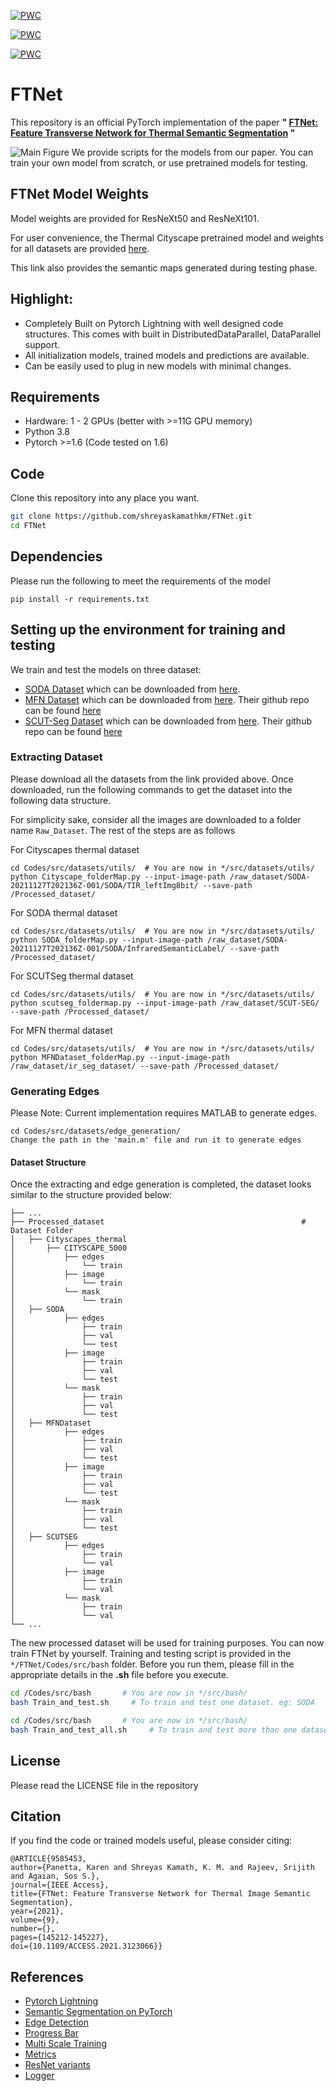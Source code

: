 



[![PWC](https://img.shields.io/endpoint.svg?url=https://paperswithcode.com/badge/ftnet-feature-transverse-network-for-thermal/thermal-image-segmentation-on-soda-dataset)](https://paperswithcode.com/sota/thermal-image-segmentation-on-soda-dataset?p=ftnet-feature-transverse-network-for-thermal)

[![PWC](https://img.shields.io/endpoint.svg?url=https://paperswithcode.com/badge/ftnet-feature-transverse-network-for-thermal/thermal-image-segmentation-on-scut-seg)](https://paperswithcode.com/sota/thermal-image-segmentation-on-scut-seg?p=ftnet-feature-transverse-network-for-thermal)

[![PWC](https://img.shields.io/endpoint.svg?url=https://paperswithcode.com/badge/ftnet-feature-transverse-network-for-thermal/thermal-image-segmentation-on-mfn-dataset)](https://paperswithcode.com/sota/thermal-image-segmentation-on-mfn-dataset?p=ftnet-feature-transverse-network-for-thermal)

# FTNet

This repository is an official PyTorch implementation of the paper **" [FTNet: Feature Transverse Network for Thermal Semantic Segmentation](https://ieeexplore.ieee.org/abstract/document/9585453) "**

![Main Figure](https://github.com/shreyaskamathkm/FTNet/blob/main/images/Main%20Figure.png)
We provide scripts for the models from our paper. You can train your own model from scratch, or use pretrained models for testing.

## FTNet Model Weights

Model weights are provided for ResNeXt50 and ResNeXt101. 

For user convenience, the Thermal Cityscape pretrained model and weights for all datasets are provided [here](https://tufts.box.com/s/19pdu8w3ruerbzee5lt1wkgo5y0serum).

This link also provides the semantic maps generated during testing phase. 

## Highlight:
- Completely Built on Pytorch Lightning with well designed code structures. This comes with built in DistributedDataParallel, DataParallel support.
- All initialization models, trained models and predictions are available.
- Can be easily used to plug in new models with minimal changes.

## Requirements
* Hardware: 1 - 2 GPUs (better with >=11G GPU memory)
* Python 3.8
* Pytorch >=1.6 (Code tested on 1.6)

## Code
Clone this repository into any place you want.
```bash
git clone https://github.com/shreyaskamathkm/FTNet.git
cd FTNet
```
## Dependencies
Please run the following to meet the requirements of the model
```
pip install -r requirements.txt
```
## Setting up the environment for training and testing
We train and test the models on three dataset:
- [SODA Dataset](https://arxiv.org/abs/1907.10303) which can be downloaded from [here](https://drive.google.com/drive/folders/1ZF2vDk9j69kP5U0zcp-liOBk-atWcw-5).
- [MFN Dataset](https://ieeexplore.ieee.org/document/8206396) which can be downloaded from [here](https://www.mi.t.u-tokyo.ac.jp/static/projects/mil_multispectral/). Their github repo can be found [here](https://github.com/haqishen/MFNet-pytorch)
- [SCUT-Seg Dataset](https://www.sciencedirect.com/science/article/abs/pii/S1350449520306769)  which can be downloaded from [here](https://drive.google.com/drive/folders/1soPrrx2_AXNzbrlOE89i5aYb3TxbmcB5). Their github repo can be found [here](https://github.com/haitaobiyao/MCNet)

### Extracting Dataset
Please download all the datasets from the link provided above. Once downloaded, run the following commands to get the dataset into the following data structure.

For simplicity sake, consider all the images are downloaded to a folder name `Raw_Dataset`. The rest of the steps are as follows

For Cityscapes thermal dataset
```
cd Codes/src/datasets/utils/  # You are now in */src/datasets/utils/
python Cityscape_folderMap.py --input-image-path /raw_dataset/SODA-20211127T202136Z-001/SODA/TIR_leftImg8bit/ --save-path /Processed_dataset/
```
For SODA thermal dataset
```
cd Codes/src/datasets/utils/  # You are now in */src/datasets/utils/
python SODA_folderMap.py --input-image-path /raw_dataset/SODA-20211127T202136Z-001/SODA/InfraredSemanticLabel/ --save-path /Processed_dataset/
```
For SCUTSeg thermal dataset
```
cd Codes/src/datasets/utils/  # You are now in */src/datasets/utils/
python scutseg_foldermap.py --input-image-path /raw_dataset/SCUT-SEG/ --save-path /Processed_dataset/
```
For MFN thermal dataset
```
cd Codes/src/datasets/utils/  # You are now in */src/datasets/utils/
python MFNDataset_folderMap.py --input-image-path /raw_dataset/ir_seg_dataset/ --save-path /Processed_dataset/
```
### Generating Edges
Please Note: Current implementation requires MATLAB to generate edges.
```
cd Codes/src/datasets/edge_generation/
Change the path in the 'main.m' file and run it to generate edges
```

#### Dataset Structure
Once the extracting and edge generation is completed, the dataset looks similar to the structure provided below:

    ├── ...
	├── Processed_dataset                                            # Dataset Folder
    │   ├── Cityscapes_thermal
    │   	├── CITYSCAPE_5000
    │           ├── edges
	│   	        └── train
    │   	    ├── image
    │   	        └── train
	│   	    └── mask
	│   	        └── train
	│   ├── SODA
    │           ├── edges
	│   	        ├── train
	│   	        ├── val
	│   	        └── test
    │   	    ├── image
	│   	        ├── train
	│   	        ├── val
	│   	        └── test
	│   	    └── mask
	│   	        ├── train
	│   	        ├── val
	│   	        └── test
	│   ├── MFNDataset
    │           ├── edges
	│   	        ├── train
	│   	        ├── val
	│   	        └── test
    │   	    ├── image
	│   	        ├── train
	│   	        ├── val
	│   	        └── test
	│   	    └── mask
	│   	        ├── train
	│   	        ├── val
	│   	        └── test
    │   ├── SCUTSEG
    │           ├── edges
	│   	        ├── train
	│   	        └── val
    │   	    ├── image
	│   	        ├── train
	│   	        └── val
	│   	    └── mask
	│   	        ├── train
	│   	        └── val
    └── ...

The new processed dataset will be used for training purposes. You can now train FTNet by yourself. Training and testing script is provided in the  ``*/FTNet/Codes/src/bash`` folder. Before you run them, please fill in the appropriate details in the **.sh**  file before you execute.

```bash
cd /Codes/src/bash       # You are now in */src/bash/
bash Train_and_test.sh     # To train and test one dataset. eg: SODA
```
```bash
cd /Codes/src/bash       # You are now in */src/bash/
bash Train_and_test_all.sh     # To train and test more than one dataset. eg: SODA, MFN, SCUT-Seg
```

<!-- LICENSE -->
## License
Please read the LICENSE file in the repository

## Citation
If you find the code or trained models useful, please consider citing:

```
@ARTICLE{9585453,  
author={Panetta, Karen and Shreyas Kamath, K. M. and Rajeev, Srijith and Agaian, Sos S.},
journal={IEEE Access},   
title={FTNet: Feature Transverse Network for Thermal Image Semantic Segmentation},   
year={2021},  
volume={9},  
number={},  
pages={145212-145227},  
doi={10.1109/ACCESS.2021.3123066}}
```
<!-- ACKNOWLEDGEMENTS -->
## References
* [Pytorch Lightning](https://www.pytorchlightning.ai/)
* [Semantic Segmentation on PyTorch](https://github.com/Tramac/awesome-semantic-segmentation-pytorch)
* [Edge Detection](https://github.com/Lavender105/DFF/blob/152397cec4a3dac2aa86e92a65cc27e6c8016ab9/lib/matlab/modules/data/seg2edge.m)
* [Progress Bar](https://github.com/zhutmost/neuralzip/blob/master/apputil/progressbar.py)
* [Multi Scale Training](https://github.com/CaoWGG/multi-scale-training)
* [Metrics](https://github.com/mseg-dataset/mseg-semantic)
* [ResNet variants](https://github.com/zhanghang1989/ResNeSt)
* [Logger](https://detectron2.readthedocs.io/en/latest/_modules/detectron2/utils/logger.html)
